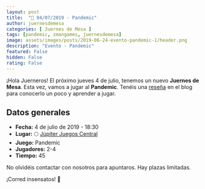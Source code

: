 ```yaml
---
layout: post
title:  "📆 04/07/2019 - Pandemic"
author: juernesdemesa
categories: [ Juernes de Mesa ]
tags: [pandemic, zmangames, juernesdemesa]
image: assets/images/posts/2019-06-24-evento-pandemic-1/header.png
description: "Evento - Pandemic"
featured: False
hidden: False
rating: False
---
```


¡Hola Juerneros! El próximo jueves 4 de julio, tenemos un nuevo **Juernes de Mesa**. Esta vez, vamos a jugar al **Pandemic**. Tenéis una [reseña](/conociendo-pandemic) en el blog para conocerlo un poco y aprender a jugar.

## Datos generales

* **Fecha:** 4 de julio de 2019 - 18:30
* **Lugar:** 🌕 [Júpiter Juegos Central](https://www.jupiterjuegos.com/tiendas/) 
* **Juego:** Pandemic
* **Jugadores:** 2-4
* **Tiempo:** 45

No olvidéis contactar con nosotros para apuntaros. Hay plazas limitadas. 

¡Corred insensatos! 🧙